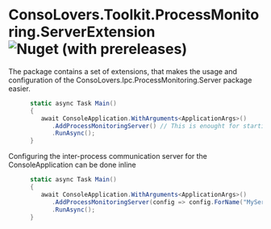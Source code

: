 # ConsoLovers.Toolkit.ProcessMonitoring.ServerExtension ![Nuget (with prereleases)](https://img.shields.io/nuget/vpre/ConsoLovers.Toolkit.ProcessMonitoring.ServerExtension?style=plastic)

The package contains a set of extensions, that makes the usage and configuration of the ConsoLovers.Ipc.ProcessMonitoring.Server package easier. 

```C#
      static async Task Main()
      {
         await ConsoleApplication.WithArguments<ApplicationArgs>()
            .AddProcessMonitoringServer() // This is enought for starting an ipc server for the current process
            .RunAsync();
      }
```


Configuring the inter-process communication server for the ConsoleApplication can be done inline

```C#
      static async Task Main()
      {
         await ConsoleApplication.WithArguments<ApplicationArgs>()
            .AddProcessMonitoringServer(config => config.ForName("MyServerName"))
            .RunAsync();
      }
```
